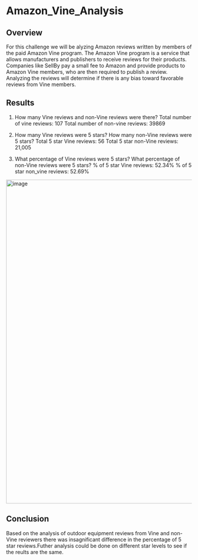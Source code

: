 # Amazon_Vine_Analysis

## Overview
For this challenge we will be alyzing Amazon reviews written by members of the paid Amazon Vine program. The Amazon Vine program is a service that allows manufacturers and publishers to receive reviews for their products. Companies like SellBy pay a small fee to Amazon and provide products to Amazon Vine members, who are then required to publish a review. Analyzing the reviews will determine if there is any bias toward favorable reviews from Vine members.

## Results

1. How many Vine reviews and non-Vine reviews were there?
Total number of vine reviews: 107
Total number of non-vine reviews: 39869

2. How many Vine reviews were 5 stars? How many non-Vine reviews were 5 stars?
Total 5 star Vine reviews: 56
Total 5 star non-Vine reviews: 21,005

3. What percentage of Vine reviews were 5 stars? What percentage of non-Vine reviews were 5 stars?
% of 5 star Vine reviews: 52.34%
% of 5 star non_vine reviews: 52.69%

<img width="878" alt="image" src="https://user-images.githubusercontent.com/102195085/184571229-449a6f26-eb0a-434a-baca-6d9161b586b8.png">

## Conclusion
Based on the analysis of outdoor equipment reviews from Vine and non-Vine reviewers there was insagnificant difference in the percentage of 5 star reviews.Futher analysis could be done on different star levels to see if the reults are the same.

